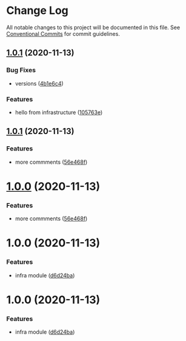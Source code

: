 # Change Log

All notable changes to this project will be documented in this file.
See [Conventional Commits](https://conventionalcommits.org) for commit guidelines.

## [1.0.1](https://github.com/udalovas/lerna-conventional-commits-example/compare/@sample/infrastructure@1.0.1...@sample/infrastructure@1.0.1) (2020-11-13)


### Bug Fixes

* versions ([4b1e6c4](https://github.com/udalovas/lerna-conventional-commits-example/commit/4b1e6c4f99854a7b98bd1e8194d4092112105cf2))


### Features

* hello from infrastructure ([105763e](https://github.com/udalovas/lerna-conventional-commits-example/commit/105763e459552de7df9e4b141143d11dcd2c63c5))





## [1.0.1](https://github.com/udalovas/lerna-conventional-commits-example/compare/@sample/infrastructure@1.0.0...@sample/infrastructure@1.0.1) (2020-11-13)


### Features

* more commments ([56e468f](https://github.com/udalovas/lerna-conventional-commits-example/commit/56e468fdb62a18f6506da8072ff1bd975b7ed3df))





# [1.0.0](https://github.com/udalovas/lerna-conventional-commits-example/compare/@sample/infrastructure@1.0.0...@sample/infrastructure@1.0.0) (2020-11-13)


### Features

* more commments ([56e468f](https://github.com/udalovas/lerna-conventional-commits-example/commit/56e468fdb62a18f6506da8072ff1bd975b7ed3df))





# 1.0.0 (2020-11-13)


### Features

* infra module ([d6d24ba](https://github.com/udalovas/lerna-conventional-commits-example/commit/d6d24ba722c81dc79c43f0808f8a21316b2cf472))





# 1.0.0 (2020-11-13)


### Features

* infra module ([d6d24ba](https://github.com/udalovas/lerna-conventional-commits-example/commit/d6d24ba722c81dc79c43f0808f8a21316b2cf472))
